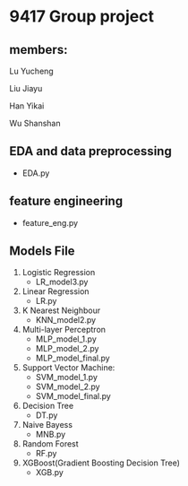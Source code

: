 # 9417 Group project

## members:

Lu Yucheng

Liu Jiayu

Han Yikai

Wu Shanshan

## EDA and data preprocessing

- EDA.py

## feature engineering

- feature_eng.py

## Models File

1. Logistic Regression
   - LR_model3.py
2. Linear Regression
   - LR.py
3. K Nearest Neighbour
   - KNN_model2.py
4. Multi-layer Perceptron
   - MLP_model_1.py
   - MLP_model_2.py
   - MLP_model_final.py
5. Support Vector Machine:
   - SVM_model_1.py
   - SVM_model_2.py
   - SVM_model_final.py
6. Decision Tree
   - DT.py
7. Naive Bayess
   - MNB.py
8. Random Forest
   - RF.py
9. XGBoost(Gradient Boosting Decision Tree)
   - XGB.py
